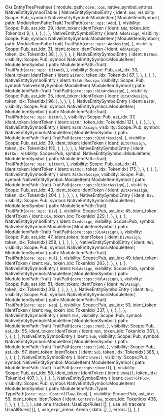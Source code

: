 Ok(
    EntityTreePresheet {
        module_path: `core::ops`,
        native_symbol_entries: NativeEntitySymbolTable(
            [
                NativeEntitySymbolEntry {
                    ident: `Add`,
                    visibility: Scope::Pub,
                    symbol: NativeEntitySymbol::ModuleItem(
                        ModuleItemSymbol {
                            path: ModuleItemPath::Trait(
                                TraitPath(`core::ops::Add`),
                            ),
                            visibility: Scope::Pub,
                            ast_idx: 29,
                            ident_token: IdentToken {
                                ident: `Add`,
                                token_idx: TokenIdx(
                                    9,
                                ),
                            },
                        },
                    ),
                },
                NativeEntitySymbolEntry {
                    ident: `AddAssign`,
                    visibility: Scope::Pub,
                    symbol: NativeEntitySymbol::ModuleItem(
                        ModuleItemSymbol {
                            path: ModuleItemPath::Trait(
                                TraitPath(`core::ops::AddAssign`),
                            ),
                            visibility: Scope::Pub,
                            ast_idx: 31,
                            ident_token: IdentToken {
                                ident: `AddAssign`,
                                token_idx: TokenIdx(
                                    38,
                                ),
                            },
                        },
                    ),
                },
                NativeEntitySymbolEntry {
                    ident: `BitAnd`,
                    visibility: Scope::Pub,
                    symbol: NativeEntitySymbol::ModuleItem(
                        ModuleItemSymbol {
                            path: ModuleItemPath::Trait(
                                TraitPath(`core::ops::BitAnd`),
                            ),
                            visibility: Scope::Pub,
                            ast_idx: 33,
                            ident_token: IdentToken {
                                ident: `BitAnd`,
                                token_idx: TokenIdx(
                                    67,
                                ),
                            },
                        },
                    ),
                },
                NativeEntitySymbolEntry {
                    ident: `BitAndAssign`,
                    visibility: Scope::Pub,
                    symbol: NativeEntitySymbol::ModuleItem(
                        ModuleItemSymbol {
                            path: ModuleItemPath::Trait(
                                TraitPath(`core::ops::BitAndAssign`),
                            ),
                            visibility: Scope::Pub,
                            ast_idx: 35,
                            ident_token: IdentToken {
                                ident: `BitAndAssign`,
                                token_idx: TokenIdx(
                                    96,
                                ),
                            },
                        },
                    ),
                },
                NativeEntitySymbolEntry {
                    ident: `BitOr`,
                    visibility: Scope::Pub,
                    symbol: NativeEntitySymbol::ModuleItem(
                        ModuleItemSymbol {
                            path: ModuleItemPath::Trait(
                                TraitPath(`core::ops::BitOr`),
                            ),
                            visibility: Scope::Pub,
                            ast_idx: 37,
                            ident_token: IdentToken {
                                ident: `BitOr`,
                                token_idx: TokenIdx(
                                    121,
                                ),
                            },
                        },
                    ),
                },
                NativeEntitySymbolEntry {
                    ident: `BitOrAssign`,
                    visibility: Scope::Pub,
                    symbol: NativeEntitySymbol::ModuleItem(
                        ModuleItemSymbol {
                            path: ModuleItemPath::Trait(
                                TraitPath(`core::ops::BitOrAssign`),
                            ),
                            visibility: Scope::Pub,
                            ast_idx: 39,
                            ident_token: IdentToken {
                                ident: `BitOrAssign`,
                                token_idx: TokenIdx(
                                    150,
                                ),
                            },
                        },
                    ),
                },
                NativeEntitySymbolEntry {
                    ident: `BitXor`,
                    visibility: Scope::Pub,
                    symbol: NativeEntitySymbol::ModuleItem(
                        ModuleItemSymbol {
                            path: ModuleItemPath::Trait(
                                TraitPath(`core::ops::BitXor`),
                            ),
                            visibility: Scope::Pub,
                            ast_idx: 41,
                            ident_token: IdentToken {
                                ident: `BitXor`,
                                token_idx: TokenIdx(
                                    175,
                                ),
                            },
                        },
                    ),
                },
                NativeEntitySymbolEntry {
                    ident: `BitXorAssign`,
                    visibility: Scope::Pub,
                    symbol: NativeEntitySymbol::ModuleItem(
                        ModuleItemSymbol {
                            path: ModuleItemPath::Trait(
                                TraitPath(`core::ops::BitXorAssign`),
                            ),
                            visibility: Scope::Pub,
                            ast_idx: 43,
                            ident_token: IdentToken {
                                ident: `BitXorAssign`,
                                token_idx: TokenIdx(
                                    204,
                                ),
                            },
                        },
                    ),
                },
                NativeEntitySymbolEntry {
                    ident: `Div`,
                    visibility: Scope::Pub,
                    symbol: NativeEntitySymbol::ModuleItem(
                        ModuleItemSymbol {
                            path: ModuleItemPath::Trait(
                                TraitPath(`core::ops::Div`),
                            ),
                            visibility: Scope::Pub,
                            ast_idx: 45,
                            ident_token: IdentToken {
                                ident: `Div`,
                                token_idx: TokenIdx(
                                    229,
                                ),
                            },
                        },
                    ),
                },
                NativeEntitySymbolEntry {
                    ident: `DivAssign`,
                    visibility: Scope::Pub,
                    symbol: NativeEntitySymbol::ModuleItem(
                        ModuleItemSymbol {
                            path: ModuleItemPath::Trait(
                                TraitPath(`core::ops::DivAssign`),
                            ),
                            visibility: Scope::Pub,
                            ast_idx: 47,
                            ident_token: IdentToken {
                                ident: `DivAssign`,
                                token_idx: TokenIdx(
                                    258,
                                ),
                            },
                        },
                    ),
                },
                NativeEntitySymbolEntry {
                    ident: `Mul`,
                    visibility: Scope::Pub,
                    symbol: NativeEntitySymbol::ModuleItem(
                        ModuleItemSymbol {
                            path: ModuleItemPath::Trait(
                                TraitPath(`core::ops::Mul`),
                            ),
                            visibility: Scope::Pub,
                            ast_idx: 49,
                            ident_token: IdentToken {
                                ident: `Mul`,
                                token_idx: TokenIdx(
                                    283,
                                ),
                            },
                        },
                    ),
                },
                NativeEntitySymbolEntry {
                    ident: `MulAssign`,
                    visibility: Scope::Pub,
                    symbol: NativeEntitySymbol::ModuleItem(
                        ModuleItemSymbol {
                            path: ModuleItemPath::Trait(
                                TraitPath(`core::ops::MulAssign`),
                            ),
                            visibility: Scope::Pub,
                            ast_idx: 51,
                            ident_token: IdentToken {
                                ident: `MulAssign`,
                                token_idx: TokenIdx(
                                    312,
                                ),
                            },
                        },
                    ),
                },
                NativeEntitySymbolEntry {
                    ident: `Neg`,
                    visibility: Scope::Pub,
                    symbol: NativeEntitySymbol::ModuleItem(
                        ModuleItemSymbol {
                            path: ModuleItemPath::Trait(
                                TraitPath(`core::ops::Neg`),
                            ),
                            visibility: Scope::Pub,
                            ast_idx: 53,
                            ident_token: IdentToken {
                                ident: `Neg`,
                                token_idx: TokenIdx(
                                    337,
                                ),
                            },
                        },
                    ),
                },
                NativeEntitySymbolEntry {
                    ident: `Not`,
                    visibility: Scope::Pub,
                    symbol: NativeEntitySymbol::ModuleItem(
                        ModuleItemSymbol {
                            path: ModuleItemPath::Trait(
                                TraitPath(`core::ops::Not`),
                            ),
                            visibility: Scope::Pub,
                            ast_idx: 55,
                            ident_token: IdentToken {
                                ident: `Not`,
                                token_idx: TokenIdx(
                                    361,
                                ),
                            },
                        },
                    ),
                },
                NativeEntitySymbolEntry {
                    ident: `Sub`,
                    visibility: Scope::Pub,
                    symbol: NativeEntitySymbol::ModuleItem(
                        ModuleItemSymbol {
                            path: ModuleItemPath::Trait(
                                TraitPath(`core::ops::Sub`),
                            ),
                            visibility: Scope::Pub,
                            ast_idx: 57,
                            ident_token: IdentToken {
                                ident: `Sub`,
                                token_idx: TokenIdx(
                                    385,
                                ),
                            },
                        },
                    ),
                },
                NativeEntitySymbolEntry {
                    ident: `Unveil`,
                    visibility: Scope::Pub,
                    symbol: NativeEntitySymbol::ModuleItem(
                        ModuleItemSymbol {
                            path: ModuleItemPath::Trait(
                                TraitPath(`core::ops::Unveil`),
                            ),
                            visibility: Scope::Pub,
                            ast_idx: 58,
                            ident_token: IdentToken {
                                ident: `Unveil`,
                                token_idx: TokenIdx(
                                    407,
                                ),
                            },
                        },
                    ),
                },
                NativeEntitySymbolEntry {
                    ident: `ControlFlow`,
                    visibility: Scope::Pub,
                    symbol: NativeEntitySymbol::ModuleItem(
                        ModuleItemSymbol {
                            path: ModuleItemPath::Type(
                                TypePath(`core::ops::ControlFlow`, `Enum`),
                            ),
                            visibility: Scope::Pub,
                            ast_idx: 59,
                            ident_token: IdentToken {
                                ident: `ControlFlow`,
                                token_idx: TokenIdx(
                                    436,
                                ),
                            },
                        },
                    ),
                },
            ],
        ),
        use_one_trackers: UseExprRules(
            [],
        ),
        use_all_trackers: UseAllRules(
            [],
        ),
        use_expr_arena: Arena {
            data: [],
        },
        errors: [],
    },
)